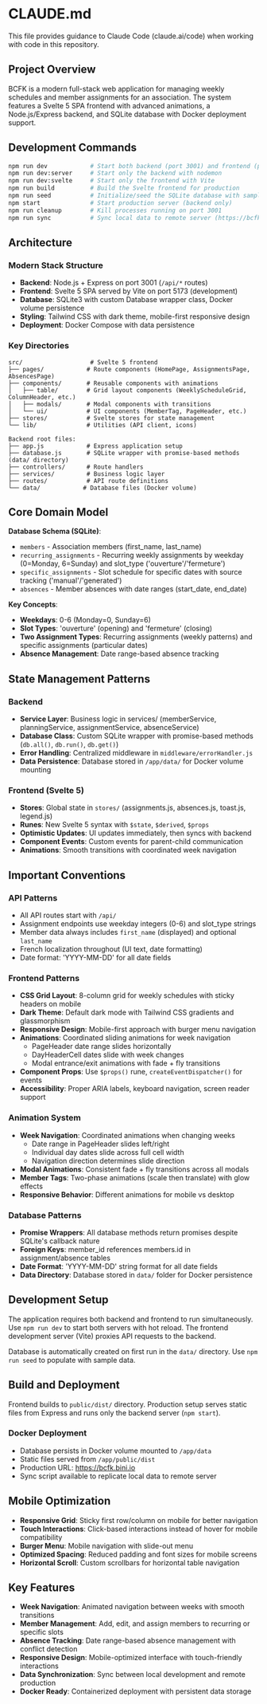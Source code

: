 # CLAUDE.md

This file provides guidance to Claude Code (claude.ai/code) when working with code in this repository.

## Project Overview

BCFK is a modern full-stack web application for managing weekly schedules and member assignments for an association. The system features a Svelte 5 SPA frontend with advanced animations, a Node.js/Express backend, and SQLite database with Docker deployment support.

## Development Commands

```bash
npm run dev            # Start both backend (port 3001) and frontend (port 5173) in development mode
npm run dev:server     # Start only the backend with nodemon
npm run dev:svelte     # Start only the frontend with Vite
npm run build          # Build the Svelte frontend for production
npm run seed           # Initialize/seed the SQLite database with sample data
npm start              # Start production server (backend only)
npm run cleanup        # Kill processes running on port 3001
npm run sync           # Sync local data to remote server (https://bcfk.bini.io/api)
```

## Architecture

### Modern Stack Structure
- **Backend**: Node.js + Express on port 3001 (`/api/*` routes)
- **Frontend**: Svelte 5 SPA served by Vite on port 5173 (development)
- **Database**: SQLite3 with custom Database wrapper class, Docker volume persistence
- **Styling**: Tailwind CSS with dark theme, mobile-first responsive design
- **Deployment**: Docker Compose with data persistence

### Key Directories
```
src/                   # Svelte 5 frontend
├── pages/            # Route components (HomePage, AssignmentsPage, AbsencesPage)
├── components/       # Reusable components with animations
│   ├── table/        # Grid layout components (WeeklyScheduleGrid, ColumnHeader, etc.)
│   ├── modals/       # Modal components with transitions
│   └── ui/           # UI components (MemberTag, PageHeader, etc.)
├── stores/           # Svelte stores for state management
└── lib/              # Utilities (API client, icons)

Backend root files:
├── app.js            # Express application setup
├── database.js       # SQLite wrapper with promise-based methods (data/ directory)
├── controllers/      # Route handlers
├── services/         # Business logic layer
├── routes/           # API route definitions
└── data/            # Database files (Docker volume)
```

## Core Domain Model

**Database Schema (SQLite)**:
- `members` - Association members (first_name, last_name)
- `recurring_assignments` - Recurring weekly assignments by weekday (0=Monday, 6=Sunday) and slot_type ('ouverture'/'fermeture')
- `specific_assignments` - Slot schedule for specific dates with source tracking ('manual'/'generated')
- `absences` - Member absences with date ranges (start_date, end_date)

**Key Concepts**:
- **Weekdays**: 0-6 (Monday=0, Sunday=6)
- **Slot Types**: 'ouverture' (opening) and 'fermeture' (closing)
- **Two Assignment Types**: Recurring assignments (weekly patterns) and specific assignments (particular dates)
- **Absence Management**: Date range-based absence tracking

## State Management Patterns

### Backend
- **Service Layer**: Business logic in services/ (memberService, planningService, assignmentService, absenceService)
- **Database Class**: Custom SQLite wrapper with promise-based methods (`db.all()`, `db.run()`, `db.get()`)
- **Error Handling**: Centralized middleware in `middleware/errorHandler.js`
- **Data Persistence**: Database stored in `/app/data/` for Docker volume mounting

### Frontend (Svelte 5)
- **Stores**: Global state in `stores/` (assignments.js, absences.js, toast.js, legend.js)
- **Runes**: New Svelte 5 syntax with `$state`, `$derived`, `$props`
- **Optimistic Updates**: UI updates immediately, then syncs with backend
- **Component Events**: Custom events for parent-child communication
- **Animations**: Smooth transitions with coordinated week navigation

## Important Conventions

### API Patterns
- All API routes start with `/api/`
- Assignment endpoints use weekday integers (0-6) and slot_type strings
- Member data always includes `first_name` (displayed) and optional `last_name`
- French localization throughout (UI text, date formatting)
- Date format: 'YYYY-MM-DD' for all date fields

### Frontend Patterns
- **CSS Grid Layout**: 8-column grid for weekly schedules with sticky headers on mobile
- **Dark Theme**: Default dark mode with Tailwind CSS gradients and glassmorphism
- **Responsive Design**: Mobile-first approach with burger menu navigation
- **Animations**: Coordinated sliding animations for week navigation
  - PageHeader date range slides horizontally
  - DayHeaderCell dates slide with week changes
  - Modal entrance/exit animations with fade + fly transitions
- **Component Props**: Use `$props()` rune, `createEventDispatcher()` for events
- **Accessibility**: Proper ARIA labels, keyboard navigation, screen reader support

### Animation System
- **Week Navigation**: Coordinated animations when changing weeks
  - Date range in PageHeader slides left/right
  - Individual day dates slide across full cell width
  - Navigation direction determines slide direction
- **Modal Animations**: Consistent fade + fly transitions across all modals
- **Member Tags**: Two-phase animations (scale then translate) with glow effects
- **Responsive Behavior**: Different animations for mobile vs desktop

### Database Patterns
- **Promise Wrappers**: All database methods return promises despite SQLite's callback nature
- **Foreign Keys**: member_id references members.id in assignment/absence tables
- **Date Format**: 'YYYY-MM-DD' string format for all date fields
- **Data Directory**: Database stored in `data/` folder for Docker persistence

## Development Setup

The application requires both backend and frontend to run simultaneously. Use `npm run dev` to start both servers with hot reload. The frontend development server (Vite) proxies API requests to the backend.

Database is automatically created on first run in the `data/` directory. Use `npm run seed` to populate with sample data.

## Build and Deployment

Frontend builds to `public/dist/` directory. Production setup serves static files from Express and runs only the backend server (`npm start`).

### Docker Deployment
- Database persists in Docker volume mounted to `/app/data`
- Static files served from `/app/public/dist`
- Production URL: https://bcfk.bini.io
- Sync script available to replicate local data to remote server

## Mobile Optimization

- **Responsive Grid**: Sticky first row/column on mobile for better navigation
- **Touch Interactions**: Click-based interactions instead of hover for mobile compatibility
- **Burger Menu**: Mobile navigation with slide-out menu
- **Optimized Spacing**: Reduced padding and font sizes for mobile screens
- **Horizontal Scroll**: Custom scrollbars for horizontal table navigation

## Key Features

- **Week Navigation**: Animated navigation between weeks with smooth transitions
- **Member Management**: Add, edit, and assign members to recurring or specific slots
- **Absence Tracking**: Date range-based absence management with conflict detection
- **Responsive Design**: Mobile-optimized interface with touch-friendly interactions
- **Data Synchronization**: Sync between local development and remote production
- **Docker Ready**: Containerized deployment with persistent data storage